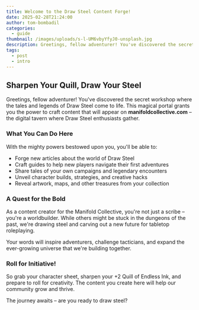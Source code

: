 ```yaml
---
title: Welcome to the Draw Steel Content Forge!
date: 2025-02-28T21:24:00
author: tom-bombadil
categories:
  - guide
thumbnail: /images/uploads/s-l-UM6vbyYfyJ0-unsplash.jpg
description: Greetings, fellow adventurer! You've discovered the secret workshop where the tales and legends of Draw Steel come to life. This magical portal grants you the power to craft content that will appear on manifoldcollective.com – the digital tavern where Draw Steel enthusiasts gather.
tags:
  - post
  - intro
---
```

## Sharpen Your Quill, Draw Your Steel

Greetings, fellow adventurer! You've discovered the secret workshop where the tales and legends of Draw Steel come to life. This magical portal grants you the power to craft content that will appear on **manifoldcollective.com** – the digital tavern where Draw Steel enthusiasts gather.

### What You Can Do Here

With the mighty powers bestowed upon you, you'll be able to:

- Forge new articles about the world of Draw Steel
- Craft guides to help new players navigate their first adventures
- Share tales of your own campaigns and legendary encounters
- Unveil character builds, strategies, and creative hacks
- Reveal artwork, maps, and other treasures from your collection

### A Quest for the Bold

As a content creator for the Manifold Collective, you're not just a scribe – you're a worldbuilder. While others might be stuck in the dungeons of the past, we're drawing steel and carving out a new future for tabletop roleplaying.

Your words will inspire adventurers, challenge tacticians, and expand the ever-growing universe that we're building together.

### Roll for Initiative!

So grab your character sheet, sharpen your +2 Quill of Endless Ink, and prepare to roll for creativity. The content you create here will help our community grow and thrive.

The journey awaits – are you ready to draw steel?
